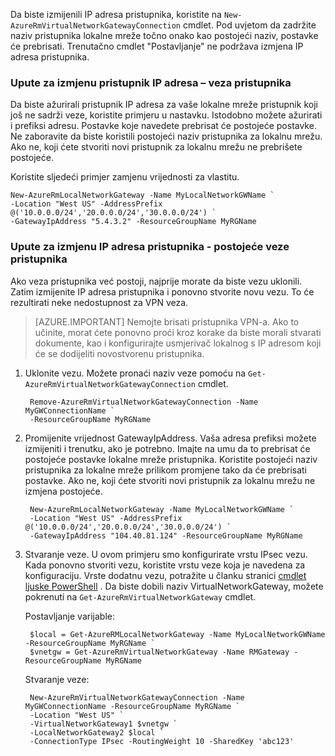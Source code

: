 Da biste izmijenili IP adresa pristupnika, koristite na `New-AzureRmVirtualNetworkGatewayConnection` cmdlet. Pod uvjetom da zadržite naziv pristupnika lokalne mreže točno onako kao postojeći naziv, postavke će prebrisati. Trenutačno cmdlet "Postavljanje" ne podržava izmjena IP adresa pristupnika.

### <a name="gwipnoconnection"></a>Upute za izmjenu pristupnik IP adresa – veza pristupnika

Da biste ažurirali pristupnik IP adresa za vaše lokalne mreže pristupnik koji još ne sadrži veze, koristite primjeru u nastavku. Istodobno možete ažurirati i prefiksi adresu. Postavke koje navedete prebrisat će postojeće postavke. Ne zaboravite da biste koristili postojeći naziv pristupnika za lokalnu mrežu. Ako ne, koji ćete stvoriti novi pristupnik za lokalnu mrežu ne prebrišete postojeće.

Koristite sljedeći primjer zamjenu vrijednosti za vlastitu.

    New-AzureRmLocalNetworkGateway -Name MyLocalNetworkGWName `
    -Location "West US" -AddressPrefix @('10.0.0.0/24','20.0.0.0/24','30.0.0.0/24') `
    -GatewayIpAddress "5.4.3.2" -ResourceGroupName MyRGName


### <a name="gwipwithconnection"></a>Upute za izmjenu IP adresa pristupnika - postojeće veze pristupnika

Ako veza pristupnika već postoji, najprije morate da biste vezu uklonili. Zatim izmijenite IP adresa pristupnika i ponovno stvorite novu vezu. To će rezultirati neke nedostupnost za VPN veza.


>[AZURE.IMPORTANT] Nemojte brisati pristupnika VPN-a. Ako to učinite, morat ćete ponovno proći kroz korake da biste morali stvarati dokumente, kao i konfigurirajte usmjerivač lokalnog s IP adresom koji će se dodijeliti novostvorenu pristupnika.
 

1. Uklonite vezu. Možete pronaći naziv veze pomoću na `Get-AzureRmVirtualNetworkGatewayConnection` cmdlet.

        Remove-AzureRmVirtualNetworkGatewayConnection -Name MyGWConnectionName `
        -ResourceGroupName MyRGName

2. Promijenite vrijednost GatewayIpAddress. Vaša adresa prefiksi možete izmijeniti i trenutku, ako je potrebno. Imajte na umu da to prebrisat će postojeće postavke lokalne mreže pristupnika. Koristite postojeći naziv pristupnika za lokalne mreže prilikom promjene tako da će prebrisati postavke. Ako ne, koji ćete stvoriti novi pristupnik za lokalnu mrežu ne izmjena postojeće.

        New-AzureRmLocalNetworkGateway -Name MyLocalNetworkGWName `
        -Location "West US" -AddressPrefix @('10.0.0.0/24','20.0.0.0/24','30.0.0.0/24') `
        -GatewayIpAddress "104.40.81.124" -ResourceGroupName MyRGName

3. Stvaranje veze. U ovom primjeru smo konfigurirate vrstu IPsec vezu. Kada ponovno stvoriti vezu, koristite vrstu veze koja je navedena za konfiguraciju. Vrste dodatnu vezu, potražite u članku stranici [cmdlet ljuske PowerShell](https://msdn.microsoft.com/library/mt603611.aspx) .  Da biste dobili naziv VirtualNetworkGateway, možete pokrenuti na `Get-AzureRmVirtualNetworkGateway` cmdlet.

    Postavljanje varijable:

        $local = Get-AzureRMLocalNetworkGateway -Name MyLocalNetworkGWName -ResourceGroupName MyRGName `
        $vnetgw = Get-AzureRmVirtualNetworkGateway -Name RMGateway -ResourceGroupName MyRGName

    Stvaranje veze:
    
        New-AzureRmVirtualNetworkGatewayConnection -Name MyGWConnectionName -ResourceGroupName MyRGName `
        -Location "West US" `
        -VirtualNetworkGateway1 $vnetgw `
        -LocalNetworkGateway2 $local `
        -ConnectionType IPsec -RoutingWeight 10 -SharedKey 'abc123'

